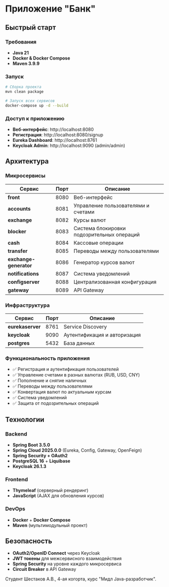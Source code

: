 # Приложение "Банк"

## Быстрый старт

### Требования
- **Java 21**
- **Docker & Docker Compose**
- **Maven 3.9.9**

### Запуск
```bash
# Сборка проекта
mvn clean package

# Запуск всех сервисов
docker-compose up -d --build
```

### Доступ к приложению
- **Веб-интерфейс**: http://localhost:8080
- **Регистрация**: http://localhost:8080/signup
- **Eureka Dashboard**: http://localhost:8761
- **Keycloak Admin**: http://localhost:9090 (admin/admin)

## Архитектура

### Микросервисы
| Сервис | Порт | Описание |
|--------|------|----------|
| **front** | 8080 | Веб-интерфейс |
| **accounts** | 8081 | Управление пользователями и счетами |
| **exchange** | 8082 | Курсы валют |
| **blocker** | 8083 | Система блокировки подозрительных операций |
| **cash** | 8084 | Кассовые операции |
| **transfer** | 8085 | Переводы между пользователями |
| **exchange-generator** | 8086 | Генератор курсов валют |
| **notifications** | 8087 | Система уведомлений |
| **configserver** | 8088 | Централизованная конфигурация |
| **gateway** | 8089 | API Gateway |

### Инфраструктура
| Сервис | Порт | Описание |
|--------|------|----------|
| **eurekaserver** | 8761 | Service Discovery |
| **keycloak** | 9090 | Аутентификация и авторизация |
| **postgres** | 5432 | База данных |

### Функциональность приложения
- ✅ Регистрация и аутентификация пользователей
- ✅ Управление счетами в разных валютах (RUB, USD, CNY)
- ✅ Пополнение и снятие наличных
- ✅ Переводы между пользователями
- ✅ Конвертация валют по актуальным курсам
- ✅ Система уведомлений
- ✅ Защита от подозрительных операций

##  Технологии
### Backend
- **Spring Boot 3.5.0**
- **Spring Cloud 2025.0.0** (Eureka, Config, Gateway, OpenFeign)
- **Spring Security + OAuth2**
- **PostgreSQL 16** + **Liquibase**
- **Keycloak 26.1.3**
### Frontend
- **Thymeleaf** (серверный рендеринг)
- **JavaScript** (AJAX для обновления курсов)
### DevOps
- **Docker** + **Docker Compose**
- **Maven** (мультимодульный проект)
## Безопасность
- **OAuth2/OpenID Connect** через Keycloak
- **JWT токены** для межсервисного взаимодействия
- **Spring Security** на уровне каждого микросервиса
- **Circuit Breaker** в API Gateway

Студент Шестаков А.В., 4-ая когорта, курс "Мидл Java-разработчик".